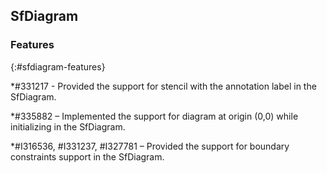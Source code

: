 ## SfDiagram

### Features
{:#sfdiagram-features}

*\#331217 - Provided the support for stencil with the annotation label in the SfDiagram.

*\#335882 – Implemented the support for diagram at origin (0,0) while initializing in the SfDiagram.

*\#I316536, \#I331237, \#I327781 – Provided the support for boundary constraints support in the SfDiagram.
